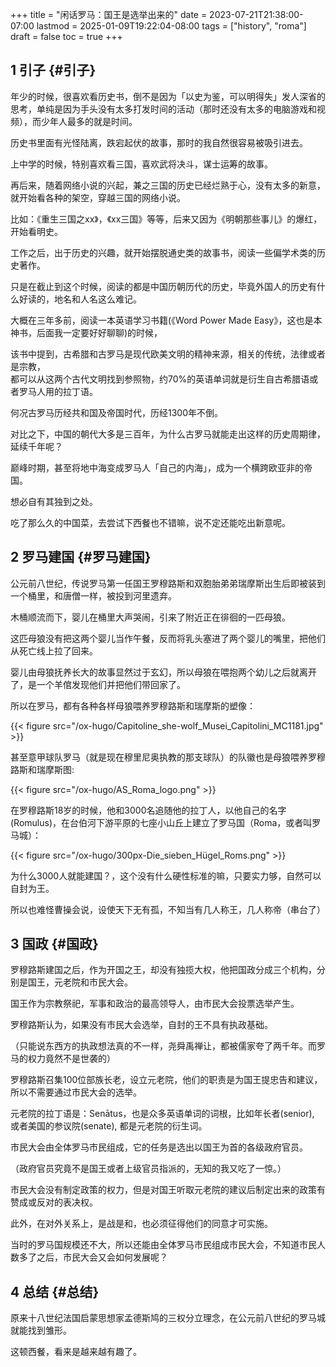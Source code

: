 +++
title = "闲话罗马：国王是选举出来的"
date = 2023-07-21T21:38:00-07:00
lastmod = 2025-01-09T19:22:04-08:00
tags = ["history", "roma"]
draft = false
toc = true
+++

## <span class="section-num">1</span> 引子 {#引子}

年少的时候，很喜欢看历史书，倒不是因为「以史为鉴，可以明得失」发人深省的思考，单纯是因为手头没有太多打发时间的活动（那时还没有太多的电脑游戏和视频），而少年人最多的就是时间。 <br/>

历史书里面有光怪陆离，跌宕起伏的故事，那时的我自然很容易被吸引进去。 <br/>

上中学的时候，特别喜欢看三国，喜欢武将决斗，谋士运筹的故事。 <br/>

再后来，随着网络小说的兴起，兼之三国的历史已经烂熟于心，没有太多的新意，就开始看各种的架空，穿越三国的网络小说。 <br/>

比如：《重生三国之xx》，《xx三国》等等，后来又因为《明朝那些事儿》的爆红，开始看明史。 <br/>

工作之后，出于历史的兴趣，就开始摆脱通史类的故事书，阅读一些偏学术类的历史著作。 <br/>

只是在截止到这个时候，阅读的都是中国历朝历代的历史，毕竟外国人的历史有什么好读的，地名和人名这么难记。 <br/>

大概在三年多前，阅读一本英语学习书籍(《Word Power Made Easy》，这也是本神书，后面我一定要好好聊聊)的时候， <br/>

该书中提到，古希腊和古罗马是现代欧美文明的精神来源，相关的传统，法律或者是宗教， <br/>
都可以从这两个古代文明找到参照物，约70%的英语单词就是衍生自古希腊语或者罗马人用的拉丁语。 <br/>

何况古罗马历经共和国及帝国时代，历经1300年不倒。 <br/>

对比之下，中国的朝代大多是三百年，为什么古罗马就能走出这样的历史周期律，延续千年呢？ <br/>

巅峰时期，甚至将地中海变成罗马人「自己的内海」，成为一个横跨欧亚非的帝国。 <br/>

想必自有其独到之处。 <br/>

吃了那么久的中国菜，去尝试下西餐也不错嘛，说不定还能吃出新意呢。 <br/>


## <span class="section-num">2</span> 罗马建国 {#罗马建国}

公元前八世纪，传说罗马第一任国王罗穆路斯和双胞胎弟弟瑞摩斯出生后即被装到一个桶里，和唐僧一样，被投到河里遗弃。 <br/>

木桶顺流而下，婴儿在桶里大声哭闹，引来了附近正在徘徊的一匹母狼。 <br/>

这匹母狼没有把这两个婴儿当作午餐，反而将乳头塞进了两个婴儿的嘴里，把他们从死亡线上拉了回来。 <br/>

婴儿由母狼抚养长大的故事显然过于玄幻，所以母狼在喂抱两个幼儿之后就离开了，是一个羊倌发现他们并把他们带回家了。 <br/>

所以在罗马，都有各种各样母狼喂养罗穆路斯和瑞摩斯的塑像： <br/>

{{< figure src="/ox-hugo/Capitoline_she-wolf_Musei_Capitolini_MC1181.jpg" >}} <br/>

甚至意甲球队罗马（就是现在穆里尼奥执教的那支球队）的队徽也是母狼喂养罗穆路斯和瑞摩斯图: <br/>

{{< figure src="/ox-hugo/AS_Roma_logo.png" >}} <br/>

在罗穆路斯18岁的时候，他和3000名追随他的拉丁人，以他自己的名字(Romulus)，在台伯河下游平原的七座小山丘上建立了罗马国（Roma，或者叫罗马城）： <br/>

{{< figure src="/ox-hugo/300px-Die_sieben_Hügel_Roms.png" >}} <br/>

为什么3000人就能建国？，这个没有什么硬性标准的嘛，只要实力够，自然可以自封为王。 <br/>

所以也难怪曹操会说，设使天下无有孤，不知当有几人称王，几人称帝（串台了） <br/>


## <span class="section-num">3</span> 国政 {#国政}

罗穆路斯建国之后，作为开国之王，却没有独揽大权，他把国政分成三个机构，分别是国王，元老院和市民大会。 <br/>

国王作为宗教祭祀，军事和政治的最高领导人，由市民大会投票选举产生。 <br/>

罗穆路斯认为，如果没有市民大会选举，自封的王不具有执政基础。 <br/>

（只能说东西方的执政想法真的不一样，尧舜禹禅让，都被儒家夸了两千年。而罗马的权力竟然不是世袭的） <br/>

罗穆路斯召集100位部族长老，设立元老院，他们的职责是为国王提忠告和建议，所以不需要通过市民大会的选举。 <br/>

元老院的拉丁语是：Senātus，也是众多英语单词的词根，比如年长者(senior), 或者美国的参议院(senate), 都是元老院的衍生词。 <br/>

市民大会由全体罗马市民组成，它的任务是选出以国王为首的各级政府官员。 <br/>

（政府官员究竟不是国王或者上级官员指派的，无知的我又吃了一惊。） <br/>

市民大会没有制定政策的权力，但是对国王听取元老院的建议后制定出来的政策有赞成或反对的表决权。 <br/>

此外，在对外关系上，是战是和，也必须征得他们的同意才可实施。 <br/>

当时的罗马国规模还不大，所以还能由全体罗马市民组成市民大会，不知道市民人数多了之后，市民大会又会如何发展呢？ <br/>


## <span class="section-num">4</span> 总结 {#总结}

原来十八世纪法国启蒙思想家孟德斯鸠的三权分立理念，在公元前八世纪的罗马城就能找到雏形。 <br/>

这顿西餐，看来是越来越有趣了。 <br/>

